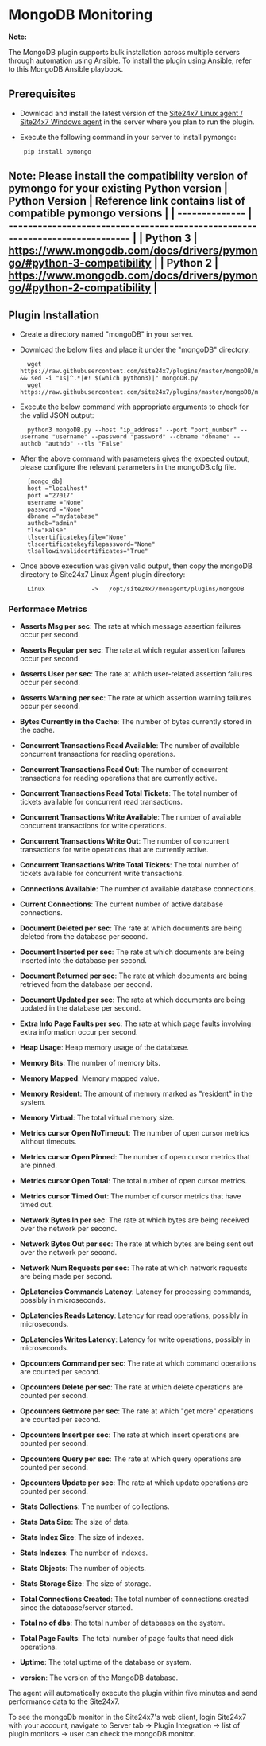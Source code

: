 # MongoDB Monitoring
**Note:**

The MongoDB plugin supports bulk installation across multiple servers through automation using Ansible. To install the plugin using Ansible, refer to this MongoDB Ansible playbook.
                                                                     
## Prerequisites

- Download and install the latest version of the [Site24x7 Linux agent / Site24x7 Windows agent](https://www.site24x7.com/app/client#/admin/inventory/add-monitor) in the server where you plan to run the plugin.
 - Execute the following command in your server to install pymongo: 

		pip install pymongo
		
		
 Note: Please install the compatibility version of pymongo for your existing Python version
| Python Version | Reference link contains list of compatible pymongo versions                  |
| -------------- | ---------------------------------------------------------------------------- |
| Python 3       | https://www.mongodb.com/docs/drivers/pymongo/#python-3-compatibility         |
| Python 2       | https://www.mongodb.com/docs/drivers/pymongo/#python-2-compatibility         |
---

## Plugin Installation  

- Create a directory named "mongoDB" in your server.		
      
- Download the below files and place it under the "mongoDB" directory.

		wget https://raw.githubusercontent.com/site24x7/plugins/master/mongoDB/mongoDB.py  && sed -i "1s|^.*|#! $(which python3)|" mongoDB.py
		wget https://raw.githubusercontent.com/site24x7/plugins/master/mongoDB/mongoDB.cfg
  
- Execute the below command with appropriate arguments to check for the valid JSON output:

		python3 mongoDB.py --host "ip_address" --port "port_number" --username "username" --password "password" --dbname "dbname" --authdb "authdb" --tls "False" 



- After the above command with parameters gives the expected output, please configure the relevant parameters in the mongoDB.cfg file.

		[mongo_db]
		host ="localhost"
		port ="27017"
		username ="None"
		password ="None"
		dbname ="mydatabase"
		authdb="admin"
		tls="False"
		tlscertificatekeyfile="None"
		tlscertificatekeyfilepassword="None"
		tlsallowinvalidcertificates="True"



		
		
- Once above execution was given valid output, then copy the mongoDB directory to Site24x7 Linux Agent plugin directory:
  
 		Linux             ->   /opt/site24x7/monagent/plugins/mongoDB

  
### Performace Metrics


- **Asserts Msg per sec**: The rate at which message assertion failures occur per second.

- **Asserts Regular per sec**: The rate at which regular assertion failures occur per second.

- **Asserts User per sec**: The rate at which user-related assertion failures occur per second.

- **Asserts Warning per sec**: The rate at which assertion warning failures occur per second.

- **Bytes Currently in the Cache**: The number of bytes currently stored in the cache.

- **Concurrent Transactions Read Available**: The number of available concurrent transactions for reading operations.

- **Concurrent Transactions Read Out**: The number of concurrent transactions for reading operations that are currently active.

- **Concurrent Transactions Read Total Tickets**: The total number of tickets available for concurrent read transactions.

- **Concurrent Transactions Write Available**: The number of available concurrent transactions for write operations.

- **Concurrent Transactions Write Out**: The number of concurrent transactions for write operations that are currently active.

- **Concurrent Transactions Write Total Tickets**: The total number of tickets available for concurrent write transactions.

- **Connections Available**: The number of available database connections.

- **Current Connections**: The current number of active database connections.

- **Document Deleted per sec**: The rate at which documents are being deleted from the database per second.

- **Document Inserted per sec**: The rate at which documents are being inserted into the database per second.

- **Document Returned per sec**: The rate at which documents are being retrieved from the database per second.

- **Document Updated per sec**: The rate at which documents are being updated in the database per second.

- **Extra Info Page Faults per sec**: The rate at which page faults involving extra information occur per second.

- **Heap Usage**: Heap memory usage of the database.

- **Memory Bits**: The number of memory bits.

- **Memory Mapped**: Memory mapped value.

- **Memory Resident**: The amount of memory marked as "resident" in the system.

- **Memory Virtual**: The total virtual memory size.

- **Metrics cursor Open NoTimeout**: The number of open cursor metrics without timeouts.

- **Metrics cursor Open Pinned**: The number of open cursor metrics that are pinned.

- **Metrics cursor Open Total**: The total number of open cursor metrics.

- **Metrics cursor Timed Out**: The number of cursor metrics that have timed out.

- **Network Bytes In per sec**: The rate at which bytes are being received over the network per second.

- **Network Bytes Out per sec**: The rate at which bytes are being sent out over the network per second.

- **Network Num Requests per sec**: The rate at which network requests are being made per second.

- **OpLatencies Commands Latency**: Latency for processing commands, possibly in microseconds.

- **OpLatencies Reads Latency**: Latency for read operations, possibly in microseconds.

- **OpLatencies Writes Latency**: Latency for write operations, possibly in microseconds.

- **Opcounters Command per sec**: The rate at which command operations are counted per second.

- **Opcounters Delete per sec**: The rate at which delete operations are counted per second.

- **Opcounters Getmore per sec**: The rate at which "get more" operations are counted per second.

- **Opcounters Insert per sec**: The rate at which insert operations are counted per second.

- **Opcounters Query per sec**: The rate at which query operations are counted per second.

- **Opcounters Update per sec**: The rate at which update operations are counted per second.

- **Stats Collections**: The number of collections.

- **Stats Data Size**: The size of data.

- **Stats Index Size**: The size of indexes.

- **Stats Indexes**: The number of indexes.

- **Stats Objects**: The number of objects.

- **Stats Storage Size**: The size of storage.

- **Total Connections Created**: The total number of connections created since the database/server started.

- **Total no of dbs**: The total number of databases on the system.

- **Total Page Faults**: The total number of page faults that need disk operations.

- **Uptime**: The total uptime of the database or system.

- **version**: The version of the MongoDB database.



The agent will automatically execute the plugin within five minutes and send performance data to the Site24x7. 

To see the mongoDb monitor in the Site24x7's web client, login Site24x7 with your account, navigate to Server tab -> Plugin Integration -> list of plugin monitors -> user can check the mongoDB monitor.


